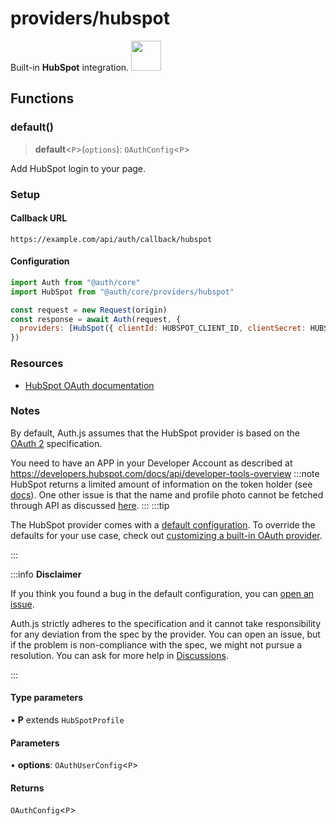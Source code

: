 # providers/hubspot

<div style={{backgroundColor: "#000", display: "flex", justifyContent: "space-between", color: "#fff", padding: 16}}>
<span>Built-in <b>HubSpot</b> integration.</span>
<a href="https://hubspot.com">
  <img style={{display: "block"}} src="https://authjs.dev/img/providers/hubspot.svg" height="48" width="48"/>
</a>
</div>

## Functions

### default()

> **default**\<`P`\>(`options`): `OAuthConfig`\<`P`\>

Add HubSpot login to your page.

### Setup

#### Callback URL
```
https://example.com/api/auth/callback/hubspot
```

#### Configuration
```js
import Auth from "@auth/core"
import HubSpot from "@auth/core/providers/hubspot"

const request = new Request(origin)
const response = await Auth(request, {
  providers: [HubSpot({ clientId: HUBSPOT_CLIENT_ID, clientSecret: HUBSPOT_CLIENT_SECRET })],
})
```

### Resources

 - [HubSpot OAuth documentation](https://developers.hubspot.com/docs/api/oauth-quickstart-guide)

### Notes

By default, Auth.js assumes that the HubSpot provider is
based on the [OAuth 2](https://www.rfc-editor.org/rfc/rfc6749.html) specification.

You need to have an APP in your Developer Account as described at https://developers.hubspot.com/docs/api/developer-tools-overview
:::note
HubSpot returns a limited amount of information on the token holder (see [docs](https://legacydocs.hubspot.com/docs/methods/oauth2/get-access-token-information)). One other issue is that the name and profile photo cannot be fetched through API as discussed [here](https://community.hubspot.com/t5/APIs-Integrations/Profile-photo-is-not-retrieved-with-User-API/m-p/325521).
:::
:::tip

The HubSpot provider comes with a [default configuration](https://github.com/nextauthjs/next-auth/blob/main/packages/core/src/providers/hubspot.ts).
To override the defaults for your use case, check out [customizing a built-in OAuth provider](https://authjs.dev/guides/providers/custom-provider#override-default-options).

:::

:::info **Disclaimer**

If you think you found a bug in the default configuration, you can [open an issue](https://authjs.dev/new/provider-issue).

Auth.js strictly adheres to the specification and it cannot take responsibility for any deviation from
the spec by the provider. You can open an issue, but if the problem is non-compliance with the spec,
we might not pursue a resolution. You can ask for more help in [Discussions](https://authjs.dev/new/github-discussions).

:::

#### Type parameters

• **P** extends `HubSpotProfile`

#### Parameters

• **options**: `OAuthUserConfig`\<`P`\>

#### Returns

`OAuthConfig`\<`P`\>
